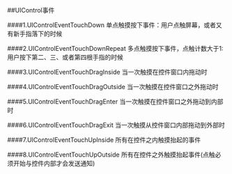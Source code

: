 ##UIControl事件

####1.UIControlEventTouchDown
单点触摸按下事件：用户点触屏幕，或者又有新手指落下的时候

####2.UIControlEventTouchDownRepeat
多点触摸按下事件，点触计数大于1:用户按下第二、三、或者第四根手指的时候

####3.UIControlEventTouchDragInside
当一次触摸在控件窗口内拖动时

####4.UIControlEventTouchDragOutside
当一次触摸在控件窗口之外拖动时

####5.UIControlEventTouchDragEnter
当一次触摸在控件窗口之外拖动到内部时

####6.UIControlEventTouchDragExit
当一次触摸从控件窗口内部拖动到外部时

####7.UIControlEventTouchUpInside
所有在控件之内触摸抬起的事件

####8.UIControlEventTouchUpOutside
所有在控件之外触摸抬起事件(点触必须开始与控件内部才会发送通知)
